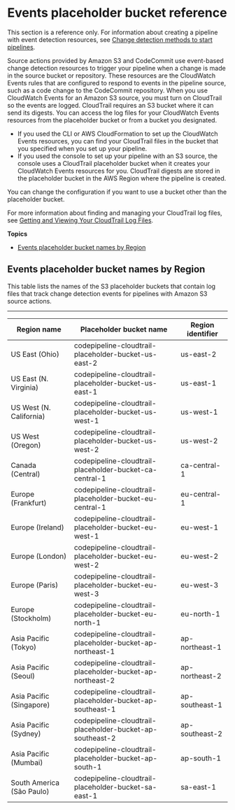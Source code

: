 # Events placeholder bucket reference<a name="reference-ct-placeholder-buckets"></a>

This section is a reference only\. For information about creating a pipeline with event detection resources, see [ Change detection methods to start pipelines](pipelines-about-starting.md#change-detection-methods)\.

Source actions provided by Amazon S3 and CodeCommit use event\-based change detection resources to trigger your pipeline when a change is made in the source bucket or repository\. These resources are the CloudWatch Events rules that are configured to respond to events in the pipeline source, such as a code change to the CodeCommit repository\. When you use CloudWatch Events for an Amazon S3 source, you must turn on CloudTrail so the events are logged\. CloudTrail requires an S3 bucket where it can send its digests\. You can access the log files for your CloudWatch Events resources from the placeholder bucket or from a bucket you designated\.
+ If you used the CLI or AWS CloudFormation to set up the CloudWatch Events resources, you can find your CloudTrail files in the bucket that you specified when you set up your pipeline\.
+ If you used the console to set up your pipeline with an S3 source, the console uses a CloudTrail placeholder bucket when it creates your CloudWatch Events resources for you\. CloudTrail digests are stored in the placeholder bucket in the AWS Region where the pipeline is created\.

You can change the configuration if you want to use a bucket other than the placeholder bucket\.

For more information about finding and managing your CloudTrail log files, see [Getting and Viewing Your CloudTrail Log Files](https://docs.aws.amazon.com/awscloudtrail/latest/userguide/get-and-view-cloudtrail-log-files.html)\.

**Topics**
+ [Events placeholder bucket names by Region](#reference-ct-placeholder-buckets-list)

## Events placeholder bucket names by Region<a name="reference-ct-placeholder-buckets-list"></a>

This table lists the names of the S3 placeholder buckets that contain log files that track change detection events for pipelines with Amazon S3 source actions\.


****  

| Region name | Placeholder bucket name | Region identifier | 
| --- | --- | --- | 
| US East \(Ohio\) |  codepipeline\-cloudtrail\-placeholder\-bucket\-us\-east\-2  | us\-east\-2 | 
| US East \(N\. Virginia\) |  codepipeline\-cloudtrail\-placeholder\-bucket\-us\-east\-1  | us\-east\-1 | 
| US West \(N\. California\) |  codepipeline\-cloudtrail\-placeholder\-bucket\-us\-west\-1  | us\-west\-1 | 
| US West \(Oregon\) |  codepipeline\-cloudtrail\-placeholder\-bucket\-us\-west\-2  | us\-west\-2 | 
| Canada \(Central\) |  codepipeline\-cloudtrail\-placeholder\-bucket\-ca\-central\-1  | ca\-central\-1 | 
| Europe \(Frankfurt\) |  codepipeline\-cloudtrail\-placeholder\-bucket\-eu\-central\-1  | eu\-central\-1 | 
| Europe \(Ireland\) |  codepipeline\-cloudtrail\-placeholder\-bucket\-eu\-west\-1  | eu\-west\-1 | 
| Europe \(London\) |  codepipeline\-cloudtrail\-placeholder\-bucket\-eu\-west\-2  | eu\-west\-2 | 
| Europe \(Paris\) |  codepipeline\-cloudtrail\-placeholder\-bucket\-eu\-west\-3  | eu\-west\-3 | 
| Europe \(Stockholm\) |  codepipeline\-cloudtrail\-placeholder\-bucket\-eu\-north\-1  | eu\-north\-1 | 
| Asia Pacific \(Tokyo\) |  codepipeline\-cloudtrail\-placeholder\-bucket\-ap\-northeast\-1  | ap\-northeast\-1 | 
| Asia Pacific \(Seoul\) |  codepipeline\-cloudtrail\-placeholder\-bucket\-ap\-northeast\-2  | ap\-northeast\-2 | 
| Asia Pacific \(Singapore\) |  codepipeline\-cloudtrail\-placeholder\-bucket\-ap\-southeast\-1  | ap\-southeast\-1 | 
| Asia Pacific \(Sydney\) |  codepipeline\-cloudtrail\-placeholder\-bucket\-ap\-southeast\-2  | ap\-southeast\-2 | 
| Asia Pacific \(Mumbai\) |  codepipeline\-cloudtrail\-placeholder\-bucket\-ap\-south\-1  | ap\-south\-1 | 
| South America \(São Paulo\) |  codepipeline\-cloudtrail\-placeholder\-bucket\-sa\-east\-1  | sa\-east\-1 | 